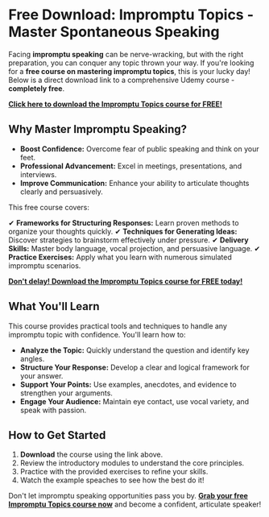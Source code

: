 # Free Download: Impromptu Topics - Master Spontaneous Speaking

Facing **impromptu speaking** can be nerve-wracking, but with the right preparation, you can conquer any topic thrown your way. If you're looking for a **free course on mastering impromptu topics**, this is your lucky day! Below is a direct download link to a comprehensive Udemy course - **completely free**.

[**Click here to download the Impromptu Topics course for FREE!**](https://udemywork.com/impromptu-topics)

## Why Master Impromptu Speaking?

*   **Boost Confidence:** Overcome fear of public speaking and think on your feet.
*   **Professional Advancement:** Excel in meetings, presentations, and interviews.
*   **Improve Communication:** Enhance your ability to articulate thoughts clearly and persuasively.

This free course covers:

✔ **Frameworks for Structuring Responses:** Learn proven methods to organize your thoughts quickly.
✔ **Techniques for Generating Ideas:** Discover strategies to brainstorm effectively under pressure.
✔ **Delivery Skills:** Master body language, vocal projection, and persuasive language.
✔ **Practice Exercises:** Apply what you learn with numerous simulated impromptu scenarios.

[**Don't delay! Download the Impromptu Topics course for FREE today!**](https://udemywork.com/impromptu-topics)

## What You'll Learn

This course provides practical tools and techniques to handle any impromptu topic with confidence. You'll learn how to:

*   **Analyze the Topic:** Quickly understand the question and identify key angles.
*   **Structure Your Response:** Develop a clear and logical framework for your answer.
*   **Support Your Points:** Use examples, anecdotes, and evidence to strengthen your arguments.
*   **Engage Your Audience:** Maintain eye contact, use vocal variety, and speak with passion.

## How to Get Started

1.  **Download** the course using the link above.
2.  Review the introductory modules to understand the core principles.
3.  Practice with the provided exercises to refine your skills.
4.  Watch the example speaches to see how the best do it!

Don't let impromptu speaking opportunities pass you by. **[Grab your free Impromptu Topics course now](https://udemywork.com/impromptu-topics)** and become a confident, articulate speaker!
